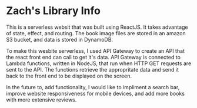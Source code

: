# Zach's Library Info

This is a serverless websit that was built using ReactJS. It takes advantage of state, effect, and routing. The book image files are stored in an amazon S3 bucket, and data is stored in DynamoDB. 

To make this wesbite serverless, I used API Gateway to create an API that the react front end can call to get it's data. API Gateway is connected to Lambda functions, written in NodeJS, that run when HTTP GET requests are sent to the API. The functions retrieve the appropritate data and send it back to the front end to be displayed on the screen.

In the future to, add functionality, I would like to impliment a search bar, improve website responsiveness for mobile devices, and add more books with more extensive reviews.
